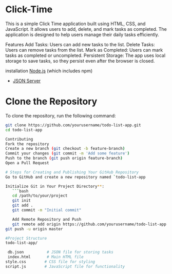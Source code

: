 # Click-Time

This is a simple Click Time application built using HTML, CSS, and JavaScript. It allows users to add, delete, and mark tasks as completed. The application is designed to help users manage their daily tasks efficiently.

Features
Add Tasks: Users can add new tasks to the list.
Delete Tasks: Users can remove tasks from the list.
Mark as Completed: Users can mark tasks as completed or uncompleted.
Persistent Storage: The app uses local storage to save tasks, so they persist even after the browser is closed.

installation
[Node.js](https://nodejs.org/) (which includes npm)
- [JSON Server](https://www.npmjs.com/package/json-server)

# Clone the Repository
To clone the repository, run the following command:

```bash
git clone https://github.com/yourusername/todo-list-app.git
cd todo-list-app

Contributing
Fork the repository
Create a new branch (git checkout -b feature-branch)
Commit your changes (git commit -m 'Add some feature')
Push to the branch (git push origin feature-branch)
Open a Pull Request

# Steps for Creating and Publishing Your GitHub Repository
Go to GitHub and create a new repository named `todo-list-app

Initialize Git in Your Project Directory**:
   ```bash
   cd /path/to/your/project
   git init
   git add .
   git commit -m "Initial commit"

   Add Remote Repository and Push
   git remote add origin https://github.com/yourusername/todo-list-app.git
git push -u origin master

#Project Structure
todo-list-app/

 db.json          # JSON file for storing tasks
 index.html       # Main HTML file
style.css        # CSS file for styling
script.js        # JavaScript file for functionality